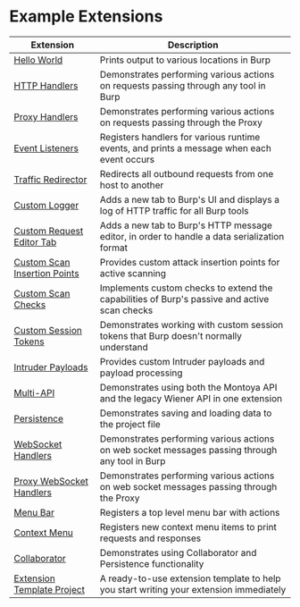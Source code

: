 Example Extensions
============================

| Extension                                                                                                                               | Description                                                                                     |
|-----------------------------------------------------------------------------------------------------------------------------------------|-------------------------------------------------------------------------------------------------|
| [Hello World](https://github.com/PortSwigger/burp-extensions-montoya-api-examples/blob/main/helloworld)                                 | Prints output to various locations in Burp                                                      |
| [HTTP Handlers](https://github.com/PortSwigger/burp-extensions-montoya-api-examples/blob/main/httphandler)                              | Demonstrates performing various actions on requests passing through any tool in Burp            |
| [Proxy Handlers](https://github.com/PortSwigger/burp-extensions-montoya-api-examples/blob/main/proxyhandler)                            | Demonstrates performing various actions on requests passing through the Proxy                   |
| [Event Listeners](https://github.com/PortSwigger/burp-extensions-montoya-api-examples/blob/main/eventlisteners)                         | Registers handlers for various runtime events, and prints a message when each event occurs      |
| [Traffic Redirector](https://github.com/PortSwigger/burp-extensions-montoya-api-examples/blob/main/trafficredirector)                   | Redirects all outbound requests from one host to another                                        |
| [Custom Logger](https://github.com/PortSwigger/burp-extensions-montoya-api-examples/blob/main/customlogger)                             | Adds a new tab to Burp's UI and displays a log of HTTP traffic for all Burp tools               |
| [Custom Request Editor Tab](https://github.com/PortSwigger/burp-extensions-montoya-api-examples/blob/main/customrequesteditortab)       | Adds a new tab to Burp's HTTP message editor, in order to handle a data serialization format    |
| [Custom Scan Insertion Points](https://github.com/PortSwigger/burp-extensions-montoya-api-examples/blob/main/customscaninsertionpoints) | Provides custom attack insertion points for active scanning                                     |
| [Custom Scan Checks](https://github.com/PortSwigger/burp-extensions-montoya-api-examples/blob/main/customscanchecks)                    | Implements custom checks to extend the capabilities of Burp's passive and active scan checks    |
| [Custom Session Tokens](https://github.com/PortSwigger/burp-extensions-montoya-api-examples/blob/main/customsessiontokens)              | Demonstrates working with custom session tokens that Burp doesn't normally understand           |
| [Intruder Payloads](https://github.com/PortSwigger/burp-extensions-montoya-api-examples/blob/main/intruderpayloads)                     | Provides custom Intruder payloads and payload processing                                        |
| [Multi-API](https://github.com/PortSwigger/burp-extensions-montoya-api-examples/blob/main/multiapi)                                     | Demonstrates using both the Montoya API and the legacy Wiener API in one extension              |
| [Persistence](https://github.com/PortSwigger/burp-extensions-montoya-api-examples/blob/main/persistence)                                | Demonstrates saving and loading data to the project file                                        |
| [WebSocket Handlers](https://github.com/PortSwigger/burp-extensions-montoya-api-examples/blob/main/websockethandler)                    | Demonstrates performing various actions on web socket messages passing through any tool in Burp |
| [Proxy WebSocket Handlers](https://github.com/PortSwigger/burp-extensions-montoya-api-examples/blob/main/proxywebsockethandler)         | Demonstrates performing various actions on web socket messages passing through the Proxy        |
| [Menu Bar](https://github.com/PortSwigger/burp-extensions-montoya-api-examples/blob/main/menubar)                                       | Registers a top level menu bar with actions                                                     |
| [Context Menu](https://github.com/PortSwigger/burp-extensions-montoya-api-examples/blob/main/contextmenu)                               | Registers new context menu items to print requests and responses                                |
| [Collaborator](https://github.com/PortSwigger/burp-extensions-montoya-api-examples/blob/main/collaborator)                              | Demonstrates using Collaborator and Persistence functionality                                   |
| [Extension Template Project](https://github.com/PortSwigger/burp-extensions-montoya-api-examples/blob/main/extensiontemplateproject)    | A ready-to-use extension template to help you start writing your extension immediately          |